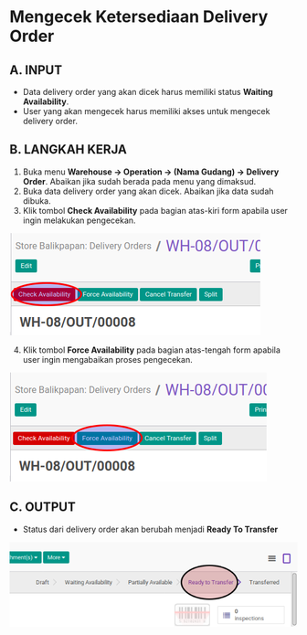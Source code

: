 # Mengecek Ketersediaan Delivery Order

## A. INPUT

* Data delivery order yang akan dicek harus memiliki status **Waiting Availability**.
* User yang akan mengecek harus memiliki akses untuk mengecek delivery order.

## B. LANGKAH KERJA

1. Buka menu **Warehouse -> Operation -> (Nama Gudang) -> Delivery Order**. Abaikan jika sudah berada
pada menu yang dimaksud.
2. Buka data delivery order yang akan dicek. Abaikan jika data sudah dibuka.
3. Klik tombol **Check Availability** pada bagian atas-kiri form apabila user ingin melakukan pengecekan.

![](../../img/delivery-order/tombol-check.png)

4. Klik tombol **Force Availability** pada bagian atas-tengah form apabila user ingin mengabaikan proses pengecekan.

![](../../img/delivery-order/tombol-force.png)

## C. OUTPUT

* Status dari delivery order akan berubah menjadi **Ready To Transfer**

![](../../img/delivery-order/status-ready-to-transfer.png)

